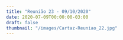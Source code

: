 ```yaml
---
title: "Reunião 23 - 09/10/2020"
date: 2020-07-09T00:00:00-03:00
draft: false
thumbnail: "/images/Cartaz-Reuniao_22.jpg"
---
```

